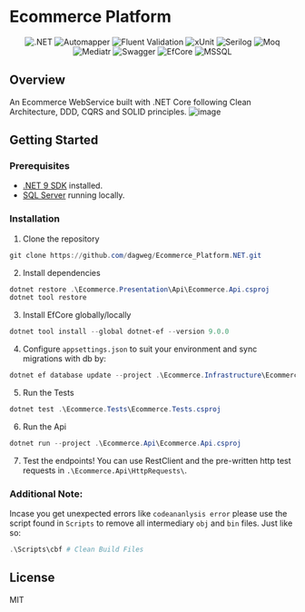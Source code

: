 # Ecommerce Platform

<div align="center">
<img src="https://img.shields.io/badge/ASP.NET-blue?style=for-the-badge&logo=dotnet&logoColor=white" alt=".NET">
<img src="https://img.shields.io/badge/Automapper-orange?style=for-the-badge&logo=automapper&logoColor=white" alt="Automapper">
<img src="https://img.shields.io/badge/Fluent%20Validation-purple?style=for-the-badge&logo=fluent&logoColor=white" alt="Fluent Validation">
<img src="https://img.shields.io/badge/xUnit-lightblue?style=for-the-badge&logo=xunit&logoColor=white" alt="xUnit">
<img src="https://img.shields.io/badge/Serilog-pink?style=for-the-badge&logo=serilog&logoColor=white" alt="Serilog">
<img src="https://img.shields.io/badge/Moq-green?style=for-the-badge&logo=moq&logoColor=white" alt="Moq">
<img src="https://img.shields.io/badge/MediatR-red?style=for-the-badge&logo=Mediatr&logoColor=white" alt="Mediatr">
<img src="https://img.shields.io/badge/OpenAPI%20Swagger-green?style=for-the-badge&logo=swagger&logoColor=white" alt="Swagger">
<img src="https://img.shields.io/badge/Entity%20Framework%20Core-darkblue?style=for-the-badge&logo=entity-framework-core&logoColor=white" alt="EfCore">
<img src="https://img.shields.io/badge/Microsoft%20SQL%20Server-brown?style=for-the-badge&logo=microsoft-sql-server&logoColor=white" alt="MSSQL">
</div>

## Overview

An Ecommerce WebService built with .NET Core following Clean Architecture, DDD, CQRS and SOLID principles.
![image](https://github.com/user-attachments/assets/4df82ff1-acc2-4c54-9da4-eef30079d942)


## Getting Started

### Prerequisites

- [.NET 9 SDK](https://dotnet.microsoft.com/en-us/download/dotnet/9.0) installed.
- [SQL Server](https://www.microsoft.com/en-us/sql-server/sql-server-downloads) running locally. 

### Installation

1. Clone the repository

```ps1
git clone https://github.com/dagweg/Ecommerce_Platform.NET.git
```

2. Install dependencies

```ps1
dotnet restore .\Ecommerce.Presentation\Api\Ecommerce.Api.csproj
dotnet tool restore
```

3. Install EfCore globally/locally
```ps1
dotnet tool install --global dotnet-ef --version 9.0.0
```

4. Configure `appsettings.json` to suit your environment and sync migrations with db by:
```ps1
dotnet ef database update --project .\Ecommerce.Infrastructure\Ecommerce.Infrastructure.csproj
```

5. Run the Tests
```ps1
dotnet test .\Ecommerce.Tests\Ecommerce.Tests.csproj
```

6. Run the Api

```ps1
dotnet run --project .\Ecommerce.Api\Ecommerce.Api.csproj
```

7. Test the endpoints! You can use RestClient and the pre-written http test requests in `.\Ecommerce.Api\HttpRequests\`.

### Additional Note:
Incase you get unexpected errors like `codeananlysis error` please use the script found in `Scripts` to remove all intermediary `obj` and `bin` files. Just like so:
```ps1
.\Scripts\cbf # Clean Build Files
```

## License
MIT
